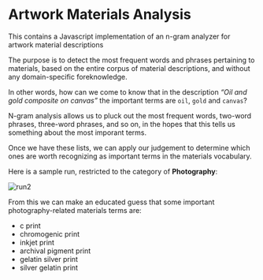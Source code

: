 # Artwork Materials Analysis

This contains a Javascript implementation of an n-gram analyzer for artwork material descriptions

The purpose is to detect the most frequent words and phrases pertaining to materials, based on the entire corpus of material descriptions, and without any domain-specific foreknowledge.

In other words, how can we come to know that in the description *“Oil and gold composite on canvas”* the important terms are `oil`, `gold` and `canvas`?

N-gram analysis allows us to pluck out the most frequent words, two-word phrases, three-word phrases, and so on, in the hopes that this tells us something about the most imporant terms.

Once we have these lists, we can apply our judgement to determine which ones are worth recognizing as important terms in the materials vocabulary.

Here is a sample run, restricted to the category of **Photography**:

![run2](https://user-images.githubusercontent.com/140521/107275295-8dc59a00-6a1f-11eb-91f1-c1600f676ec4.gif)

From this we can make an educated guess that some important photography-related materials terms are:

- c print
- chromogenic print
- inkjet print
- archival pigment print
- gelatin silver print
- silver gelatin print
